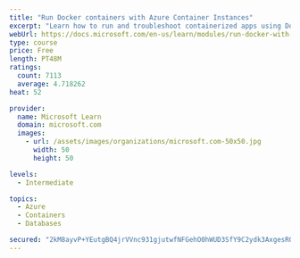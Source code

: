 ```yaml
---
title: "Run Docker containers with Azure Container Instances"
excerpt: "Learn how to run and troubleshoot containerized apps using Docker containers with Azure Container Instances."
webUrl: https://docs.microsoft.com/en-us/learn/modules/run-docker-with-azure-container-instances/
type: course
price: Free
length: PT48M
ratings:
  count: 7113
  average: 4.718262
heat: 52

provider:
  name: Microsoft Learn
  domain: microsoft.com
  images:
    - url: /assets/images/organizations/microsoft.com-50x50.jpg
      width: 50
      height: 50

levels:
  - Intermediate

topics:
  - Azure
  - Containers
  - Databases

secured: "2kM8ayvP+YEutgBQ4jrVVnc931gjutwfNFGehO0hWUD3SfY9C2ydk3AxgesRQ0pUGAosJyPXWcV5B+UGSIp0kIwKtCOImNvHPGjgrWfNjmKTHWGE0zwLSmiYOevhIWOELzElz49EB+BJQX48o2mCTifp2q8vmX/PybNF9zAtR/LpMEiRPQ21XIwZtZP3z4Ff97AQsubtG8020cfkTXZdebxwgOhJvqHvBV02BYfBgq6uWPVGbTYBsRBnKzp1m7G/CI1++mAFg1+u3/Ki1PTf8XURAHKQVRYEiX6uXY4nVrUEof9Jvp2QB8H/iNqKL4e1tRnk1C9GPFW+OJzIKYyofmDLbWw5+5/Niz+3qNazM88qwZvZaPRSKa00M1bAI9NIV3jtFjcueq3wEaXzIrwhxQSbeMycJTyhow/qntWCDP4=;/iKv5nklnbZgfCmanWG3cg=="
---
```


